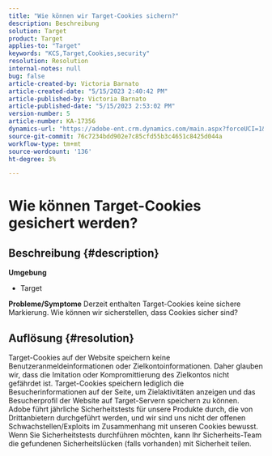 ```yaml
---
title: "Wie können wir Target-Cookies sichern?"
description: Beschreibung
solution: Target
product: Target
applies-to: "Target"
keywords: "KCS,Target,Cookies,security"
resolution: Resolution
internal-notes: null
bug: false
article-created-by: Victoria Barnato
article-created-date: "5/15/2023 2:40:42 PM"
article-published-by: Victoria Barnato
article-published-date: "5/15/2023 2:53:02 PM"
version-number: 5
article-number: KA-17356
dynamics-url: "https://adobe-ent.crm.dynamics.com/main.aspx?forceUCI=1&pagetype=entityrecord&etn=knowledgearticle&id=eaaf5775-2ef3-ed11-8848-6045bd006ce9"
source-git-commit: 76c7234bdd902e7c85cfd55b3c4651c8425d044a
workflow-type: tm+mt
source-wordcount: '136'
ht-degree: 3%

---
```


# Wie können Target-Cookies gesichert werden?

## Beschreibung {#description}

<b>Umgebung</b>
- Target



<b>Probleme/Symptome</b>
Derzeit enthalten Target-Cookies keine sichere Markierung. Wie können wir sicherstellen, dass Cookies sicher sind?


## Auflösung {#resolution}


Target-Cookies auf der Website speichern keine Benutzeranmeldeinformationen oder Zielkontoinformationen. Daher glauben wir, dass die Imitation oder Kompromittierung des Zielkontos nicht gefährdet ist. Target-Cookies speichern lediglich die Besucherinformationen auf der Seite, um Zielaktivitäten anzeigen und das Besucherprofil der Website auf Target-Servern speichern zu können.
 
Adobe führt jährliche Sicherheitstests für unsere Produkte durch, die von Drittanbietern durchgeführt werden, und wir sind uns nicht der offenen Schwachstellen/Exploits im Zusammenhang mit unseren Cookies bewusst. Wenn Sie Sicherheitstests durchführen möchten, kann Ihr Sicherheits-Team die gefundenen Sicherheitslücken (falls vorhanden) mit Sicherheit teilen.
